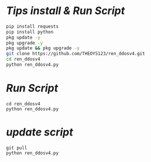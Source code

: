 # *Tips install & Run Script*
```bash
pip install requests
pip install python
pkg update -y
pkg upgrade -y
pkg update && pkg upgrade -y
git clone https://github.com/THEOYS123/ren_ddosv4.git
cd ren_ddosv4
python ren_ddosv4.py
```
# *Run Script*
```
cd ren_ddosv4
python ren_ddosv4.py
```
# *update script*
```
git pull
python ren_ddosv4.py
